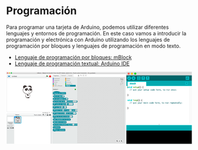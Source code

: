 # Programación

Para programar una tarjeta de Arduino, podemos utilizar diferentes lenguajes y entornos de programación. En este caso vamos a introducir la programación y electrónica con Arduino utilizando los lenguajes de programación por bloques y lenguajes de programación en modo texto.

- [Lenguaje de programación por bloques: mBlock](mblock.md)
- [Lenguaje de programación textual: Arduino IDE](arduino-ide.md)

![Software](assets/software.png)
